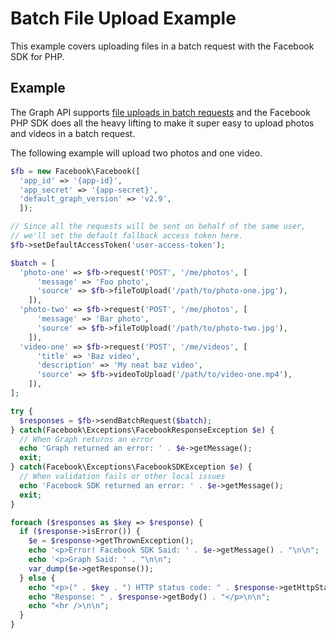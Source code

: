 # Batch File Upload Example

This example covers uploading files in a batch request with the Facebook SDK for PHP.

## Example

The Graph API supports [file uploads in batch requests](https://developers.facebook.com/docs/graph-api/making-multiple-requests#binary) and the Facebook PHP SDK does all the heavy lifting to make it super easy to upload photos and videos in a batch request.

The following example will upload two photos and one video.

```php
$fb = new Facebook\Facebook([
  'app_id' => '{app-id}',
  'app_secret' => '{app-secret}',
  'default_graph_version' => 'v2.9',
  ]);

// Since all the requests will be sent on behalf of the same user,
// we'll set the default fallback access token here.
$fb->setDefaultAccessToken('user-access-token');

$batch = [
  'photo-one' => $fb->request('POST', '/me/photos', [
      'message' => 'Foo photo',
      'source' => $fb->fileToUpload('/path/to/photo-one.jpg'),
    ]),
  'photo-two' => $fb->request('POST', '/me/photos', [
      'message' => 'Bar photo',
      'source' => $fb->fileToUpload('/path/to/photo-two.jpg'),
    ]),
  'video-one' => $fb->request('POST', '/me/videos', [
      'title' => 'Baz video',
      'description' => 'My neat baz video',
      'source' => $fb->videoToUpload('/path/to/video-one.mp4'),
    ]),
];

try {
  $responses = $fb->sendBatchRequest($batch);
} catch(Facebook\Exceptions\FacebookResponseException $e) {
  // When Graph returns an error
  echo 'Graph returned an error: ' . $e->getMessage();
  exit;
} catch(Facebook\Exceptions\FacebookSDKException $e) {
  // When validation fails or other local issues
  echo 'Facebook SDK returned an error: ' . $e->getMessage();
  exit;
}

foreach ($responses as $key => $response) {
  if ($response->isError()) {
    $e = $response->getThrownException();
    echo '<p>Error! Facebook SDK Said: ' . $e->getMessage() . "\n\n";
    echo '<p>Graph Said: ' . "\n\n";
    var_dump($e->getResponse());
  } else {
    echo "<p>(" . $key . ") HTTP status code: " . $response->getHttpStatusCode() . "<br />\n";
    echo "Response: " . $response->getBody() . "</p>\n\n";
    echo "<hr />\n\n";
  }
}
```
